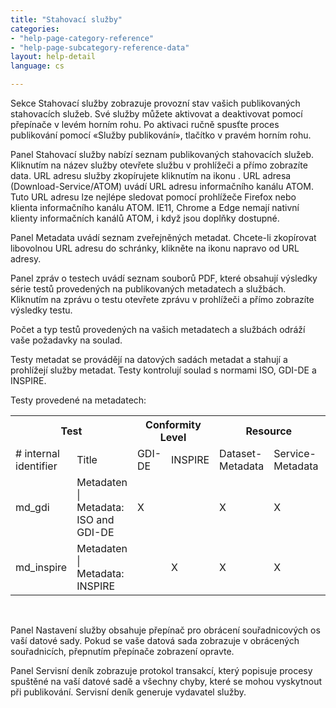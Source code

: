 ```yaml
---
title: "Stahovací služby"
categories:
- "help-page-category-reference"
- "help-page-subcategory-reference-data"
layout: help-detail
language: cs

---
```


Sekce Stahovací služby zobrazuje provozní stav vašich publikovaných stahovacích služeb. Své služby můžete aktivovat a deaktivovat pomocí přepínače v levém horním rohu. Po aktivaci ručně spusťte proces publikování pomocí &laquo;Služby publikování&raquo;, tlačítko v pravém horním rohu.

Panel Stahovací služby nabízí seznam publikovaných stahovacích služeb. Kliknutím na název služby otevřete službu v prohlížeči a přímo zobrazíte data. URL adresu služby zkopírujete kliknutím na ikonu <a class="btn btn-default" title="Kopírovat URL adresu"><span class="glyphicon glyphicon-copy"></span></a>. URL adresa (Download-Service/ATOM) uvádí URL adresu informačního kanálu ATOM. Tuto URL adresu lze nejlépe sledovat pomocí prohlížeče Firefox nebo klienta informačního kanálu ATOM. IE11, Chrome a Edge nemají nativní klienty informačních kanálů ATOM, i když jsou doplňky dostupné.

Panel Metadata uvádí seznam zveřejněných metadat. Chcete-li zkopírovat libovolnou URL adresu do schránky, klikněte na
<a class="btn btn-default" title="Kopírovat URL adresu"><span class="glyphicon glyphicon-copy"></span></a>
 ikonu napravo od URL adresy.

Panel zpráv o testech uvádí seznam souborů PDF, které obsahují výsledky série testů provedených na publikovaných metadatech a službách. Kliknutím na zprávu o testu otevřete zprávu v prohlížeči a přímo zobrazíte výsledky testu.

Počet a typ testů provedených na vašich metadatech a službách odráží vaše požadavky na soulad.

Testy metadat se provádějí na datových sadách metadat a stahují a prohlížejí služby metadat. Testy kontrolují soulad s normami ISO, GDI-DE a INSPIRE.

Testy provedené na metadatech:

<table>
    <th colspan="2">Test</th>
    <th colspan="2">Conformity Level</th>
    <th colspan="2">Resource</th>
    <th>Comments</th>
  <tr>
    <td># internal identifier</td>
    <td>Title</td>
    <td>GDI-DE</td>
    <td>INSPIRE</td>
    <td>Dataset-Metadata</td>
    <td>Service-Metadata</td>
    <td></td>
  </tr>
  <tr>
    <td>md_gdi</td>
    <td>Metadaten | Metadata: ISO and GDI-DE</td>
    <td>X</td>
    <td></td>
    <td>X</td>
    <td>X</td>
    <td>not executed for restricted services</td>
  </tr>
  <tr>
    <td>md_inspire</td>
    <td>Metadaten | Metadata: INSPIRE</td>
    <td></td>
    <td>X</td>
    <td>X</td>
    <td>X</td>
    <td></td>
  </tr>
</table>

<br/>

Panel Nastavení služby obsahuje přepínač pro obrácení souřadnicových os vaší datové sady. Pokud se vaše datová sada zobrazuje v obrácených souřadnicích, přepnutím přepínače zobrazení opravte.

Panel Servisní deník zobrazuje protokol transakcí, který popisuje procesy spuštěné na vaší datové sadě a všechny chyby, které se mohou vyskytnout při publikování. Servisní deník generuje vydavatel služby.
